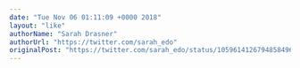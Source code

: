 ```yaml
---
date: "Tue Nov 06 01:11:09 +0000 2018"
layout: "like"
authorName: "Sarah Drasner"
authorUrl: "https://twitter.com/sarah_edo"
originalPost: "https://twitter.com/sarah_edo/status/1059614126794858496"
---
```

